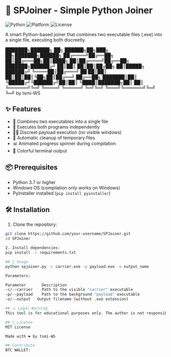 # 🔗 SPJoiner - Simple Python Joiner

![Python](https://img.shields.io/badge/Python-3.7+-blue.svg)
![Platform](https://img.shields.io/badge/Platform-Windows-lightgrey.svg)
![License](https://img.shields.io/badge/License-MIT-green.svg)

A smart Python-based joiner that combines two executable files (.exe) into a single file, executing both discreetly.

███████╗██████╗ ██╗ ██████╗██╗███╗ ██╗███████╗██████╗
██╔════╝██╔══██╗ ██║██╔═══██╗██║████╗ ██║██╔════╝██╔══██╗
███████╗██████╔╝ ██║██║ ██║██║██╔██╗ ██║█████╗ ██████╔╝
╚════██║██╔═══╝ ██ ██║██║ ██║██║██║╚██╗██║██╔══╝ ██╔══██╗
███████║██║ ╚█████╔╝╚██████╔╝██║██║ ╚████║███████╗██║ ██║
╚══════╝╚═╝ ╚════╝ ╚═════╝ ╚═╝╚═╝ ╚═══╝╚══════╝╚═╝ ╚═╝
by tsmi-WS


## ✨ Features

- 🔗 Combines two executables into a single file
- 🚀 Executes both programs independently
- 🕵️‍♂️ Discreet payload execution (no visible windows)
- 🧹 Automatic cleanup of temporary files
- 📊 Animated progress spinner during compilation
- 🎨 Colorful terminal output

## 📦 Prerequisites

- Python 3.7 or higher
- Windows OS (compilation only works on Windows)
- PyInstaller installed (`pip install pyinstaller`)

## 🛠 Installation

1. Clone the repository:
```bash
git clone https://github.com/your-username/SPJoiner.git
cd SPJoiner

2. Install dependencies:
pip install -r requirements.txt

## 🚀 Usage
python spjoiner.py -c carrier.exe -p payload.exe -o output_name

Parameters:

Parameter	    Description
-c/--carrier	Path to the visible "carrier" executable
-p/--payload	Path to the background "payload" executable
-o/--output	  Output filename (without .exe extension)

## ⚠️ Legal Warning
This tool is for educational purposes only. The author is not responsible for any misuse. Use at your own risk and only on systems you have permission to access.

## 📄 License
MIT License

Made with ❤️ by tsmi-WS

## Contribute
BTC WALLET: 


